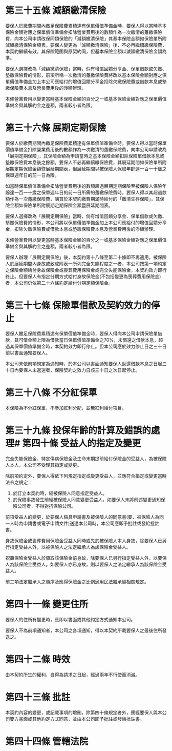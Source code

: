 # 第三十五條 減額繳清保險

要保人於繳費期間內繳足保險費累積達有保單價值準備金時，要保人得以當時基本保險金額對應之保單價值準備金扣除營業費用後的數額作為一次繳清的躉繳保險費，向本公司申請改保同類保險的「減額繳清保險」其基本保險金額如保險單所附減額繳清保險金額表。要保人變更為「減額繳清保險」後，不必再繼續繳保險費，本契約繼續有效。其保險範圍與原契約同，但基本保險金額以減額繳清保險金額為準。

要保人選擇改為「減額繳清保險」當時，倘有增值回饋分享金、保單借款或欠繳、墊繳保險費的情形，前項所稱一次繳清的躉繳保險費將改以基本保險金額對應之保單價值準備金加上本公司應給付的增值回饋分享金扣除欠繳保險費或借款本息或墊繳保險費本息及營業費用後的淨額辦理。

本條營業費用以變更當時基本保險金額的百分之一或基本保險金額對應之保單價值準備金與其解約金之差額，兩者較小者為限。

# 第三十六條 展期定期保險

要保人於繳費期間內繳足保險費累積達有保單價值準備金時，要保人得以當時保單價值準備金扣除營業費用後的數額作為一次繳清的躉繳保險費，向本公司申請改為「展期定期保險」，其保險金額為申請當時之基本保險金額扣除保險單借款本息或墊繳保險費本息後之餘額。要保人不必再繼續繳保險費，其展延期間如保險單所附展期定期保險金額暨展延期間表，但展延期間以被保險人保險年齡達一百一十歲之保單週年日的前一日為限。

如當時保單價值準備金扣除營業費用後的數額超過展期定期保險至被保險人保險年齡達一百一十歲之保單週年日的前一日所需的躉繳保險費時，要保人得以其超過款額作為一次躉繳保險費，購買於本契約繳費期滿時給付的「繳清生存保險」，其保險金額如保險單所附展期定期保險金額暨展延期間表。

要保人選擇改為「展期定期保險」當時，倘有增值回饋分享金、保單借款或欠繳、墊繳保險費的情形，本公司將以保單價值準備金加上本公司應給付的增值回饋分享金，扣除欠繳保險費或借款本息或墊繳保險費本息及營業費用後的淨額辦理。

本條營業費用以變更當時基本保險金額的百分之一或基本保險金額對應之保單價值準備金與其解約金之差額，兩者較小者為限。

要保人辦理「展期定期保險」後，本契約第十八條至第二十條即不再適用，被保險人於展延期間內身故或致成附表一所列完全失能程度之一者，本公司按第一項約定之保險金額給付身故保險金或喪葬費用保險金或完全失能保險金，本契約效力即行終止。但要保人有指定分期方式給付身故保險金(不包括變更為喪葬費用保險金)者，本公司仍依第二十六條約定給付分期定額保險金。

# 第三十七條 保險單借款及契約效力的停止

要保人繳足保險費累積達有保單價值準備金時，要保人得向本公司申請保險單借款，其可借金額上限為借款當日保單價值準備金之70%，未償還之借款本息，超過其保單價值準備金時，本契約效力即行停止。但本公司應於效力停止日之三十日前以書面通知要保人。

本公司未依前項規定為通知時，於本公司以書面通知要保人返還借款本息之日起三十日內要保人未返還者，保險契約之效力自該三十日之次日起停止。

# 第三十八條 不分紅保單

本保險為不分紅保單，不參加紅利分配，並無紅利給付項目。

# 第三十九條 投保年齡的計算及錯誤的處理# 第四十條 受益人的指定及變更

完全失能保險金、特定傷病保險金及生命末期提前給付保險金的受益人，為被保險人本人，本公司不受理其指定或變更。

除前項約定外，要保人得依下列規定指定或變更受益人，並應符合指定或變更當時法令之規定：

1. 於訂立本契約時，經被保險人同意指定受益人。
2. 於保險事故發生前經被保險人同意變更受益人，如要保人未將前述變更通知保險公司者，不得對抗保險公司。

前項受益人的變更，於要保人檢具申請書及被保險人的同意書(要、被保險人為同一人時為申請書或電子申請文件)送達本公司時，本公司應即予批註或發給批註書。

身故保險金或喪葬費用保險金受益人同時或先於被保險人本人身故，除要保人已另行指定受益人外，以被保險人之法定繼承人為該保險金受益人。

祝壽保險金受益人於領取該保險金前身故，除要保人已另行指定受益人外，以要保人為該保險金受益人。如要保人亦已身故，則以要保人之法定繼承人為該保險金受益人。

前二項法定繼承人之順序及應得保險金之比例適用民法繼承編相關規定。

# 第四十一條 變更住所

要保人的住所有變更時，應即以書面或其他約定方式通知本公司。

要保人不為前項通知者，本公司之各項通知，得以本契約所載要保人之最後住所發送之。

# 第四十二條 時效

由本契約所生的權利，自得為請求之日起，經過兩年不行使而消滅。

# 第四十三條 批註

本契約內容的變更，或記載事項的增刪，除第四十條規定者外，應經要保人與本公司雙方書面或其他約定方式同意，並由本公司即予批註或發給批註書。

# 第四十四條 管轄法院